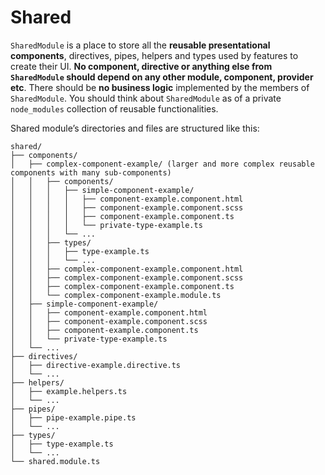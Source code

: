 # Shared

`SharedModule` is a place to store all the **reusable presentational components**, directives, pipes, helpers and types used by features to create their UI. **No component, directive or anything else from `SharedModule` should depend on any other module, component, provider etc**. There should be **no business logic** implemented by the members of `SharedModule`. You should think about `SharedModule` as of a private `node_modules` collection of reusable functionalities.

Shared module’s directories and files are structured like this:

```
shared/
├── components/
│   ├── complex-component-example/ (larger and more complex reusable components with many sub-components)
│   │   ├── components/
│   │   │   ├── simple-component-example/
│   │   │   │   ├── component-example.component.html
│   │   │   │   ├── component-example.component.scss
│   │   │   │   ├── component-example.component.ts
│   │   │   │   └── private-type-example.ts
│   │   │   └── ...
│   │   ├── types/
│   │   │   ├── type-example.ts
│   │   │   └── ...
│   │   ├── complex-component-example.component.html
│   │   ├── complex-component-example.component.scss
│   │   ├── complex-component-example.component.ts
│   │   └── complex-component-example.module.ts
│   ├── simple-component-example/
│   │   ├── component-example.component.html
│   │   ├── component-example.component.scss
│   │   ├── component-example.component.ts
│   │   └── private-type-example.ts
│   └── ...
├── directives/
│   ├── directive-example.directive.ts
│   └── ...
├── helpers/
│   ├── example.helpers.ts
│   └── ...
├── pipes/
│   ├── pipe-example.pipe.ts
│   └── ...
├── types/
│   ├── type-example.ts
│   └── ...
└── shared.module.ts
```
